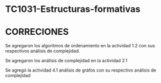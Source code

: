 # TC1031-Estructuras-formativas

# CORRECIONES
Se agregaron los algoritmos de ordenamiento en la actividad 1.2 con sus respectivos análisis de complejidad.

Se agregaron los análisis de complejidad en la actividad 2.1 

Se agregó la actividad 4.1 análisis de gráfos con su respectivo análisis de complejidad
